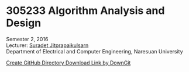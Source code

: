 # 305233 Algorithm Analysis and Design
  Semester 2, 2016 <br/>
  Lecturer: [Suradet Jitprapaikulsarn](http://www.ajarnsuradet.com/) <br/>
  Department of Electrical and Computer Engineering, Naresuan University

  [Create GitHub Directory Download Link by DownGit](https://minhaskamal.github.io/DownGit/#/home) <br/>
